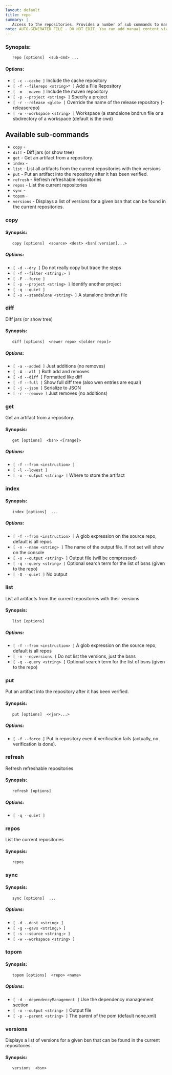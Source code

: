 ```yaml
---
layout: default
title: repo
summary: |
   Access to the repositories. Provides a number of sub commands to manipulate the repository (see repo help) that provide access to the installed repos for the current project.
note: AUTO-GENERATED FILE - DO NOT EDIT. You can add manual content via same filename in _ext sub-folder. 
---
```


### Synopsis: 
	   repo [options]  <sub-cmd> ...

#### Options: 
- `[ -c --cache ]` Include the cache repository
- `[ -f --filerepo <string>* ]` Add a File Repository
- `[ -m --maven ]` Include the maven repository
- `[ -p --project <string> ]` Specify a project
- `[ -r --release <glob> ]` Override the name of the release repository (-releaserepo)
- `[ -w --workspace <string> ]` Workspace (a standalone bndrun file or a sbdirectory of a workspace (default is the cwd)

## Available sub-commands 
-  `copy` -   
-  `diff` - Diff jars (or show tree) 
-  `get` - Get an artifact from a repository. 
-  `index` -   
-  `list` - List all artifacts from the current repositories with their versions 
-  `put` - Put an artifact into the repository after it has been verified. 
-  `refresh` - Refresh refreshable repositories 
-  `repos` - List the current repositories 
-  `sync` -   
-  `topom` -   
-  `versions` - Displays a list of versions for a given bsn that can be found in the current repositories. 

### copy 
#### Synopsis: 
	   copy [options]  <source> <dest> <bsn[:version]...>

##### Options: 
- `[ -d --dry ]` Do not really copy but trace the steps
- `[ -f --filter <string;> ]` 
- `[ -F --force ]` 
- `[ -p --project <string> ]` Identify another project
- `[ -q --quiet ]` 
- `[ -s --standalone <string> ]` A stanalone bndrun file

### diff 
Diff jars (or show tree)

#### Synopsis: 
	   diff [options]  <newer repo> <[older repo]>

##### Options: 
- `[ -a --added ]` Just additions (no removes)
- `[ -A --all ]` Both add and removes
- `[ -d --diff ]` Formatted like diff
- `[ -f --full ]` Show full diff tree (also wen entries are equal)
- `[ -j --json ]` Serialize to JSON
- `[ -r --remove ]` Just removes (no additions)

### get 
Get an artifact from a repository.

#### Synopsis: 
	   get [options]  <bsn> <[range]>

##### Options: 
- `[ -f --from <instruction> ]` 
- `[ -l --lowest ]` 
- `[ -o --output <string> ]` Where to store the artifact

### index 
#### Synopsis: 
	   index [options]  ...


##### Options: 
- `[ -f --from <instruction> ]` A glob expression on the source repo, default is all repos
- `[ -n --name <string> ]` The name of the output file. If not set will show on the console
- `[ -o --output <string> ]` Output file (will be compressed)
- `[ -q --query <string> ]` Optional search term for the list of bsns (given to the repo)
- `[ -Q --quiet ]` No output

### list 
List all artifacts from the current repositories with their versions

#### Synopsis: 
	   list [options] 

##### Options: 
- `[ -f --from <instruction> ]` A glob expression on the source repo, default is all repos
- `[ -n --noversions ]` Do not list the versions, just the bsns
- `[ -q --query <string> ]` Optional search term for the list of bsns (given to the repo)

### put 
Put an artifact into the repository after it has been verified.

#### Synopsis: 
	   put [options]  <<jar>...>

##### Options: 
- `[ -f --force ]` Put in repository even if verification fails (actually, no verification is done).

### refresh 
Refresh refreshable repositories

#### Synopsis: 
	   refresh [options] 

##### Options: 
- `[ -q --quiet ]` 

### repos 
List the current repositories

#### Synopsis: 
	   repos 

### sync 
#### Synopsis: 
	   sync [options]  ...


##### Options: 
- `[ -d --dest <string> ]` 
- `[ -g --gavs <string;> ]` 
- `[ -s --source <string;> ]` 
- `[ -w --workspace <string> ]` 

### topom 
#### Synopsis: 
	   topom [options]  <repo> <name>

##### Options: 
- `[ -d --dependencyManagement ]` Use the dependency management section
- `[ -o --output <string> ]` Output file
- `[ -p --parent <string> ]` The parent of the pom (default none.xml)

### versions 
Displays a list of versions for a given bsn that can be found in the current repositories.

#### Synopsis: 
	   versions  <bsn>

